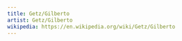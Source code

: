 ```yaml
---
title: Getz/Gilberto
artist: Getz/Gilberto
wikipedia: https://en.wikipedia.org/wiki/Getz/Gilberto
---
```

